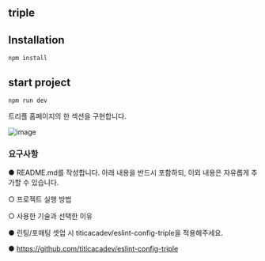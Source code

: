## triple

## Installation
```
npm install
```
## start project
```
npm run dev
```

트리플 홈페이지의 한 섹션을 구현합니다.

![image](https://user-images.githubusercontent.com/61128538/174728224-876f15b2-9dc6-405f-9fb6-9192d92f56c1.png)

### 요구사항

● README.md를 작성합니다. 아래 내용을 반드시 포함하되, 이외 내용은 자유롭게
추가할 수 있습니다.

○ 프로젝트 실행 방법

○ 사용한 기술과 선택한 이유

● 린팅/포매팅 셋업 시 titicacadev/eslint-config-triple을 적용해주세요.

● https://github.com/titicacadev/eslint-config-triple
